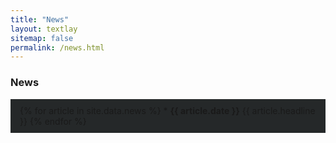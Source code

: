 ```yaml
---
title: "News"
layout: textlay
sitemap: false
permalink: /news.html
---
```


<style>
.jumbotron{
    padding:3%;
    padding-bottom:10px;
    padding-top:10px;
    margin-top:10px;
    margin-bottom:30px;
    background-color: #252829
}
</style>

### News


<div class="jumbotron">
{% for article in site.data.news %}
* <b>{{ article.date }}</b>
{{ article.headline }}
{% endfor %}
</div>
